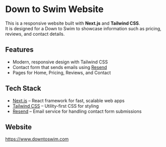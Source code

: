 # Down to Swim Website

This is a responsive website built with **Next.js** and **Tailwind CSS**.  
It is designed for a Down to Swim to showcase information such as pricing, reviews, and contact details.

## Features

- Modern, responsive design with Tailwind CSS
- Contact form that sends emails using [Resend](https://resend.com)
- Pages for Home, Pricing, Reviews, and Contact

## Tech Stack

- [Next.js](https://nextjs.org/) – React framework for fast, scalable web apps
- [Tailwind CSS](https://tailwindcss.com/) – Utility-first CSS for styling
- [Resend](https://resend.com/) – Email service for handling contact form submissions

## Website

https://www.downtoswim.com
